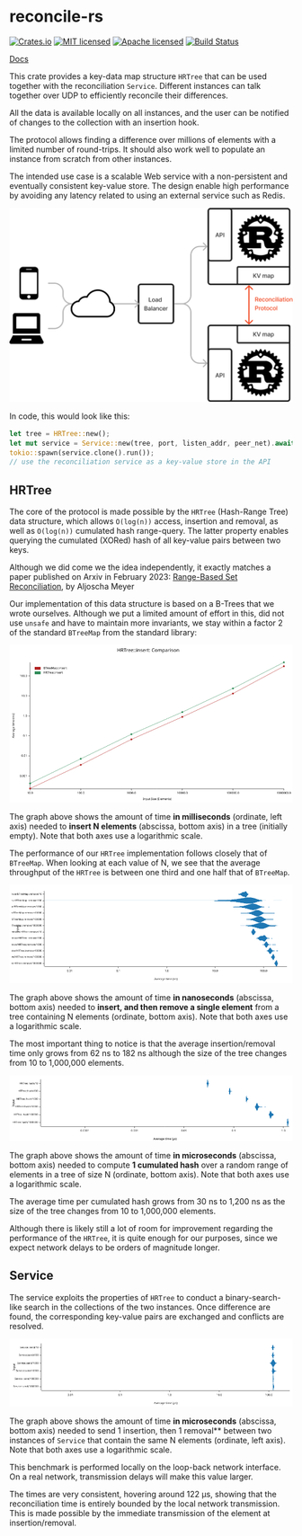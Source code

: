 # reconcile-rs

[![Crates.io][crates-badge]][crates-url]
[![MIT licensed][mit-badge]][mit-url]
[![Apache licensed][apache-badge]][apache-url]
[![Build Status][actions-badge]][actions-url]

[crates-badge]: https://img.shields.io/crates/v/reconcile.svg
[crates-url]: https://crates.io/crates/reconcile
[mit-badge]: https://img.shields.io/badge/license-MIT-blue.svg
[mit-url]: https://github.com/Akvize/reconcile-rs/blob/master/LICENSE-MIT
[apache-badge]: https://img.shields.io/badge/license-APACHE-blue.svg
[apache-url]: https://github.com/Akvize/reconcile-rs/blob/master/LICENSE-APACHE
[actions-badge]: https://github.com/Akvize/reconcile-rs/actions/workflows/master.yml/badge.svg
[actions-url]: https://github.com/Akvize/reconcile-rs/actions/workflows/master.yml

[Docs](https://docs.rs/reconcile/latest/reconcile/)

This crate provides a key-data map structure `HRTree` that can be used together
with the reconciliation `Service`. Different instances can talk together over
UDP to efficiently reconcile their differences.

All the data is available locally on all instances, and the user can be
notified of changes to the collection with an insertion hook.

The protocol allows finding a difference over millions of elements with a limited
number of round-trips. It should also work well to populate an instance from
scratch from other instances.

The intended use case is a scalable Web service with a non-persistent and
eventually consistent key-value store. The design enable high performance by
avoiding any latency related to using an external service such as Redis.

![Architecture diagram of a scalable Web service using reconcile-rs](img/illustration.png)

In code, this would look like this:

```rust
let tree = HRTree::new();
let mut service = Service::new(tree, port, listen_addr, peer_net).await;
tokio::spawn(service.clone().run());
// use the reconciliation service as a key-value store in the API
```

## HRTree

The core of the protocol is made possible by the `HRTree` (Hash-Range Tree) data structure, which
allows `O(log(n))` access, insertion and removal, as well as `O(log(n))`
cumulated hash range-query. The latter property enables querying
the cumulated (XORed) hash of all key-value pairs between two keys.

Although we did come we the idea independently, it exactly matches a paper
published on Arxiv in February 2023: [Range-Based Set
Reconciliation](https://arxiv.org/abs/2212.13567), by Aljoscha Meyer

Our implementation of this data structure is based on a B-Trees that we wrote
ourselves. Although we put a limited amount of effort in this, did not use
`unsafe` and have to maintain more invariants, we stay within a factor 2 of the
standard `BTreeMap` from the standard library:

![Graph of the time needed to insert N elements in an empty tree](img/perf-insert.png)

The graph above shows the amount of time **in milliseconds** (ordinate, left
axis) needed to **insert N elements** (abscissa, bottom axis) in a tree
(initially empty). Note that both axes use a logarithmic scale.

The performance of our `HRTree` implementation follows closely that of
`BTreeMap`. When looking at each value of N, we see that the average throughput
of the `HRTree` is between one third and one half that of `BTreeMap`.

![Graph of the time needed to insert and remove 1 element in a tree of size N](img/perf-remove.png)

The graph above shows the amount of time **in nanoseconds** (abscissa, bottom
axis) needed to **insert, and then remove a single element** from a tree
containing N elements (ordinate, bottom axis). Note that both axes use a
logarithmic scale.

The most important thing to notice is that the average insertion/removal time
only grows from 62 ns to 182 ns although the size of the tree changes from 10 to
1,000,000 elements.

![Graph of the time needed to compute 1 hash of a range of elements in a tree of size N](img/perf-hash.png)

The graph above shows the amount of time **in microseconds** (abscissa, bottom
axis) needed to compute **1 cumulated hash** over a random range of elements in a
tree of size N (ordinate, bottom axis). Note that both axes use a logarithmic
scale.

The average time per cumulated hash grows from 30 ns to 1,200 ns as the size of
the tree changes from 10 to 1,000,000 elements.

Although there is likely still a lot of room for improvement regarding the
performance of the `HRTree`, it is quite enough for our purposes, since we
expect network delays to be orders of magnitude longer.

## Service

The service exploits the properties of `HRTree` to conduct a binary-search-like
search in the collections of the two instances. Once difference are found, the
corresponding key-value pairs are exchanged and conflicts are resolved.

![Graph of the time needed to send 1 insertion and 1 removal](img/perf-send.png)

The graph above shows the amount of time **in microseconds** (abscissa, bottom
axis) needed to send 1 insertion, then 1 removal** between two instances of
`Service` that contain the same N elements (ordinate, left axis). Note that
both axes use a logarithmic scale.

This benchmark is performed locally on the loop-back network interface. On a
real network, transmission delays will make this value larger.

The times are very consistent, hovering around 122 µs, showing that the
reconciliation time is entirely bounded by the local network transmission. This
is made possible by the immediate transmission of the element at
insertion/removal.

